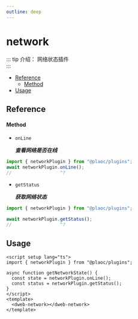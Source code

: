 ```yaml
---
outline: deep
---
```


# network

::: tip 介绍：
网络状态插件  
:::

- [Reference](#reference)
  - [Method](#method)
- [Usage](#usage)

## Reference

#### Method

- `onLine`
  
  **_查看网络是否在线_**

```ts twoslash
import { networkPlugin } from "@plaoc/plugins";
await networkPlugin.onLine();
//                  ^?
```

- `getStatus`

  **_获取网络状态_**

```ts twoslash
import { networkPlugin } from "@plaoc/plugins";

await networkPlugin.getStatus();
//                  ^?
```

## Usage

```vue {5,6}
<script setup lang="ts">
import { networkPlugin } from "@plaoc/plugins";

async function getNetworkState() {
  const state = networkPlugin.onLine();
  const status = networkPlugin.getStatus();
}
</script>
<template>
  <dweb-network></dweb-network>
</template>
```
